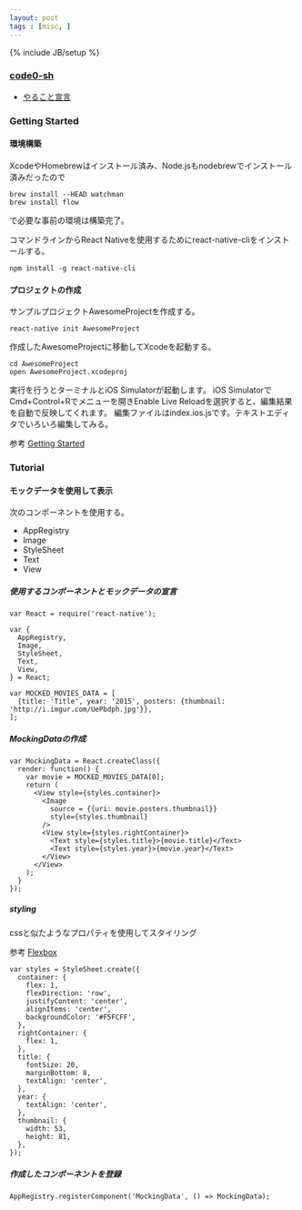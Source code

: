 ```yaml
---
layout: post
tags : [misc, ]
---
```

{% include JB/setup %}

### [code0-sh](https://github.com/code0-sh)

* [やること宣言](https://github.com/OkinawaDevOps/okinawadevops.github.com/issues/114)

### Getting Started

#### 環境構築

XcodeやHomebrewはインストール済み、Node.jsもnodebrewでインストール済みだったので

    brew install --HEAD watchman
    brew install flow

で必要な事前の環境は構築完了。

コマンドラインからReact Nativeを使用するためにreact-native-cliをインストールする。

    npm install -g react-native-cli

#### プロジェクトの作成

サンプルプロジェクトAwesomeProjectを作成する。

    react-native init AwesomeProject

作成したAwesomeProjectに移動してXcodeを起動する。

    cd AwesomeProject
    open AwesomeProject.xcodeproj

実行を行うとターミナルとiOS Simulatorが起動します。
iOS SimulatorでCmd+Control+Rでメニューを開きEnable Live Reloadを選択すると、編集結果を自動で反映してくれます。
編集ファイルはindex.ios.jsです。テキストエディタでいろいろ編集してみる。

参考 [Getting Started](http://facebook.github.io/react-native/docs/getting-started.html#content)

### Tutorial

#### モックデータを使用して表示
次のコンポーネントを使用する。

- AppRegistry
- Image
- StyleSheet
- Text
- View


##### 使用するコンポーネントとモックデータの宣言

    var React = require('react-native');

    var {
      AppRegistry,
      Image,
      StyleSheet,
      Text,
      View,
    } = React;

    var MOCKED_MOVIES_DATA = [
      {title: 'Title', year: '2015', posters: {thumbnail: 'http://i.imgur.com/UePbdph.jpg'}},
    ];

#####  MockingDataの作成

    var MockingData = React.createClass({
      render: function() {
        var movie = MOCKED_MOVIES_DATA[0];
        return (
          <View style={styles.container}>
            <Image
              source = {{uri: movie.posters.thumbnail}}
              style={styles.thumbnail}
            />
            <View style={styles.rightContainer}>
              <Text style={styles.title}>{movie.title}</Text>
              <Text style={styles.year}>{movie.year}</Text>
            </View>
          </View>
        );
      }
    });

#####  styling

cssと似たようなプロパティを使用してスタイリング

参考 [Flexbox](http://facebook.github.io/react-native/docs/flexbox.html#content)

    var styles = StyleSheet.create({
      container: {
        flex: 1,
        flexDirection: 'row',
        justifyContent: 'center',
        alignItems: 'center',
        backgroundColor: '#F5FCFF',
      },
      rightContainer: {
        flex: 1,
      },
      title: {
        fontSize: 20,
        marginBottom: 8,
        textAlign: 'center',
      },
      year: {
        textAlign: 'center',
      },
      thumbnail: {
        width: 53,
        height: 81,
      },
    });

#####  作成したコンポーネントを登録

    AppRegistry.registerComponent('MockingData', () => MockingData);
